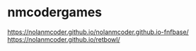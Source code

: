 # nmcodergames
https://nolanmcoder.github.io/nolanmcoder.github.io-fnfbase/
https://nolanmcoder.github.io/retbowl/
